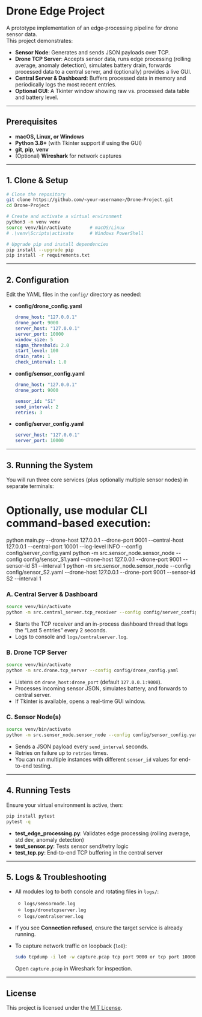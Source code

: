# Drone Edge Project

A prototype implementation of an edge‐processing pipeline for drone sensor data.  
This project demonstrates:

- **Sensor Node**: Generates and sends JSON payloads over TCP.  
- **Drone TCP Server**: Accepts sensor data, runs edge processing (rolling average, anomaly detection), simulates battery drain, forwards processed data to a central server, and (optionally) provides a live GUI.  
- **Central Server & Dashboard**: Buffers processed data in memory and periodically logs the most recent entries.  
- **Optional GUI**: A Tkinter window showing raw vs. processed data table and battery level.

---

## Prerequisites

- **macOS, Linux, or Windows**  
- **Python 3.8+** (with Tkinter support if using the GUI)  
- **git**, **pip**, **venv**  
- (Optional) **Wireshark** for network captures

---

## 1. Clone & Setup

```bash
# Clone the repository
git clone https://github.com/<your-username>/Drone-Project.git
cd Drone-Project

# Create and activate a virtual environment
python3 -m venv venv
source venv/bin/activate       # macOS/Linux
# .\venv\Scripts\activate      # Windows PowerShell

# Upgrade pip and install dependencies
pip install --upgrade pip
pip install -r requirements.txt
```

---

## 2. Configuration

Edit the YAML files in the `config/` directory as needed:

- **config/drone_config.yaml**
  ```yaml
  drone_host: "127.0.0.1"
  drone_port: 9000
  server_host: "127.0.0.1"
  server_port: 10000
  window_size: 5
  sigma_threshold: 2.0
  start_level: 100
  drain_rate: 1
  check_interval: 1.0
  ```

- **config/sensor_config.yaml**
  ```yaml
  drone_host: "127.0.0.1"
  drone_port: 9000

  sensor_id: "S1"
  send_interval: 2
  retries: 3
  ```

- **config/server_config.yaml**
  ```yaml
  server_host: "127.0.0.1"
  server_port: 10000
  ```

---

## 3. Running the System

You will run three core services (plus optionally multiple sensor nodes) in separate terminals:
# Optionally, use modular CLI command-based execution:
  python main.py --drone-host 127.0.0.1 --drone-port 9001 --central-host 127.0.0.1 --central-port 10001 --log-level INFO --config config/server_config.yaml
  python -m src.sensor_node.sensor_node --config config/sensor_S1.yaml --drone-host 127.0.0.1 --drone-port 9001 --sensor-id S1 --interval 1
  python -m src.sensor_node.sensor_node --config config/sensor_S2.yaml --drone-host 127.0.0.1 --drone-port 9001 --sensor-id S2 --interval 1

### A. Central Server & Dashboard

```bash
source venv/bin/activate
python -m src.central_server.tcp_receiver --config config/server_config.yaml
```

- Starts the TCP receiver and an in-process dashboard thread that logs the “Last 5 entries” every 2 seconds.
- Logs to console and `logs/centralserver.log`.

### B. Drone TCP Server

```bash
source venv/bin/activate
python -m src.drone.tcp_server --config config/drone_config.yaml
```

- Listens on `drone_host:drone_port` (default `127.0.0.1:9000`).
- Processes incoming sensor JSON, simulates battery, and forwards to central server.
- If Tkinter is available, opens a real-time GUI window.

### C. Sensor Node(s)

```bash
source venv/bin/activate
python -m src.sensor_node.sensor_node --config config/sensor_config.yaml
```

- Sends a JSON payload every `send_interval` seconds.
- Retries on failure up to `retries` times.
- You can run multiple instances with different `sensor_id` values for end-to-end testing.

---

## 4. Running Tests

Ensure your virtual environment is active, then:

```bash
pip install pytest
pytest -q
```

- **test_edge_processing.py**: Validates edge processing (rolling average, std dev, anomaly detection)  
- **test_sensor.py**: Tests sensor send/retry logic  
- **test_tcp.py**: End-to-end TCP buffering in the central server  

---

## 5. Logs & Troubleshooting

- All modules log to both console and rotating files in `logs/`:
  - `logs/sensornode.log`
  - `logs/dronetcpserver.log`
  - `logs/centralserver.log`

- If you see **Connection refused**, ensure the target service is already running.

- To capture network traffic on loopback (`lo0`):
  ```bash
  sudo tcpdump -i lo0 -w capture.pcap tcp port 9000 or tcp port 10000
  ```
  Open `capture.pcap` in Wireshark for inspection.

---

## License

This project is licensed under the [MIT License](LICENSE).